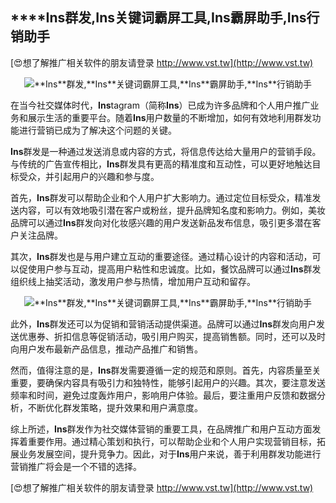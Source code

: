 ## ****Ins**群发,**Ins**关键词霸屏工具,**Ins**霸屏助手,**Ins**行销助手**

[😍想了解推广相关软件的朋友请登录 http://www.vst.tw](http://www.vst.tw)

 <center><img src="https://vst.tw/MP4/tuiguang/png/2.png" alt="**Ins**群发,**Ins**关键词霸屏工具,**Ins**霸屏助手,**Ins**行销助手"></center>

在当今社交媒体时代，**Ins**tagram（简称**Ins**）已成为许多品牌和个人用户推广业务和展示生活的重要平台。随着**Ins**用户数量的不断增加，如何有效地利用群发功能进行营销已成为了解决这个问题的关键。

**Ins**群发是一种通过发送消息或内容的方式，将信息传达给大量用户的营销手段。与传统的广告宣传相比，**Ins**群发具有更高的精准度和互动性，可以更好地触达目标受众，并引起用户的兴趣和参与度。

首先，**Ins**群发可以帮助企业和个人用户扩大影响力。通过定位目标受众，精准发送内容，可以有效地吸引潜在客户或粉丝，提升品牌知名度和影响力。例如，美妆品牌可以通过**Ins**群发向对化妆感兴趣的用户发送新品发布信息，吸引更多潜在客户关注品牌。

其次，**Ins**群发也是与用户建立互动的重要途径。通过精心设计的内容和活动，可以促使用户参与互动，提高用户粘性和忠诚度。比如，餐饮品牌可以通过**Ins**群发组织线上抽奖活动，激发用户参与热情，增加用户互动和留存。

 <center><img src="https://vst.tw/MP4/tuiguang/png/5.png" alt="**Ins**群发,**Ins**关键词霸屏工具,**Ins**霸屏助手,**Ins**行销助手"></center>

此外，**Ins**群发还可以为促销和营销活动提供渠道。品牌可以通过**Ins**群发向用户发送优惠券、折扣信息等促销活动，吸引用户购买，提高销售额。同时，还可以及时向用户发布最新产品信息，推动产品推广和销售。

然而，值得注意的是，**Ins**群发需要遵循一定的规范和原则。首先，内容质量至关重要，要确保内容具有吸引力和独特性，能够引起用户的兴趣。其次，要注意发送频率和时间，避免过度轰炸用户，影响用户体验。最后，要注重用户反馈和数据分析，不断优化群发策略，提升效果和用户满意度。

综上所述，**Ins**群发作为社交媒体营销的重要工具，在品牌推广和用户互动方面发挥着重要作用。通过精心策划和执行，可以帮助企业和个人用户实现营销目标，拓展业务发展空间，提升竞争力。因此，对于**Ins**用户来说，善于利用群发功能进行营销推广将会是一个不错的选择。

[😍想了解推广相关软件的朋友请登录 http://www.vst.tw](http://www.vst.tw)



